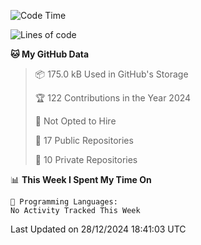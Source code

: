 <!--START_SECTION:waka-->
![Code Time](http://img.shields.io/badge/Code%20Time-1%2C046%20hrs%209%20mins-blue)

![Lines of code](https://img.shields.io/badge/From%20Hello%20World%20I%27ve%20Written-219.7%20thousand%20lines%20of%20code-blue)

**🐱 My GitHub Data** 

> 📦 175.0 kB Used in GitHub's Storage 
 > 
> 🏆 122 Contributions in the Year 2024
 > 
> 🚫 Not Opted to Hire
 > 
> 📜 17 Public Repositories 
 > 
> 🔑 10 Private Repositories 
 > 
📊 **This Week I Spent My Time On** 

```text
💬 Programming Languages: 
No Activity Tracked This Week
```


 Last Updated on 28/12/2024 18:41:03 UTC
<!--END_SECTION:waka-->

